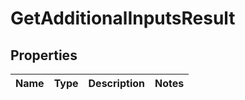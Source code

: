 
# GetAdditionalInputsResult

## Properties
Name | Type | Description | Notes
------------ | ------------- | ------------- | -------------



